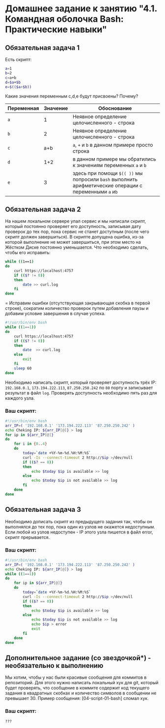 # Домашнее задание к занятию "4.1. Командная оболочка Bash: Практические навыки"

## Обязательная задача 1

Есть скрипт:
```bash
a=1
b=2
c=a+b
d=$a+$b
e=$(($a+$b))
```

Какие значения переменным c,d,e будут присвоены? Почему?

| Переменная  | Значение | Обоснование |
| ------------- | ------------- | ------------- |
| `a`  | 1  | Неявное определение целочисленного - строка |
| `b`  | 2  | Неявное определение целочисленного - строка |
| `c`  | a+b  | `a`, `+` и `b` в данном примере просто строка |
| `d`  | 1+2  | в данном примере мы обратились к значениям переменных `a` и `b` |
| `e`  | 3  | здесь при помощи `$(( ))` мы попросили `bash` выполнить арифметические операции с переменными `a` и`b`|


## Обязательная задача 2
На нашем локальном сервере упал сервис и мы написали скрипт, который постоянно проверяет его доступность, записывая дату проверок до тех пор, пока сервис не станет доступным (после чего скрипт должен завершиться). В скрипте допущена ошибка, из-за которой выполнение не может завершиться, при этом место на Жёстком Диске постоянно уменьшается. Что необходимо сделать, чтобы его исправить:
```bash
while ((1==1)
do
	curl https://localhost:4757
	if (($? != 0))
	then
		date >> curl.log
	fi
done
```

= Исправим ошибки (отсутствующая закрывающая скобка в первой строке), сократим количество проверок путем добавления паузы и добавим условие завершения в случае успеха.
````bash
#!/usr/bin/env bash
while ((1==1))
do
    curl https://localhost:4757
    if (($? != 0))
    then
        date  >> curl.log
    else
        exit
    fi
    sleep 60
done
````

Необходимо написать скрипт, который проверяет доступность трёх IP: `192.168.0.1`, `173.194.222.113`, `87.250.250.242` по `80` порту и записывает результат в файл `log`. Проверять доступность необходимо пять раз для каждого узла.

### Ваш скрипт:
```bash
#!/usr/bin/env bash
arr_IP=( '192.168.0.1' '173.194.222.113' '87.250.250.242' )
echo Cheking IP: ${arr_IP[@]} > log
for ip in ${arr_IP[@]}
do
    for i in {0..4}
    do
        today=`date +%Y-%m-%d.%H:%M:%S`
        curl -Is --connect-timeout 2 http://$ip >/dev/null
        if (($? == 0))
        then
            echo $today $ip is available >> log
        else
            echo $today $ip is not available >> log
        fi
    done
done
```

## Обязательная задача 3
Необходимо дописать скрипт из предыдущего задания так, чтобы он выполнялся до тех пор, пока один из узлов не окажется недоступным. Если любой из узлов недоступен - IP этого узла пишется в файл error, скрипт прерывается.

### Ваш скрипт:
```bash
#!/usr/bin/env bash
arr_IP=( '192.168.0.1' '173.194.222.113' '87.250.250.242' )
echo Cheking IP: ${arr_IP[@]} > log
while ((1==1))
do
    for ip in ${arr_IP[@]}
    do
        today=`date +%Y-%m-%d.%H:%M:%S`
        curl -Is --connect-timeout 2 http://$ip >/dev/null
        if (($? == 0))
        then
            echo $today $ip is available >> log
        else
            echo $today $ip is not available >> log
            echo $ip > error
            exit
        fi
    done
done
```

## Дополнительное задание (со звездочкой*) - необязательно к выполнению

Мы хотим, чтобы у нас были красивые сообщения для коммитов в репозиторий. Для этого нужно написать локальный хук для git, который будет проверять, что сообщение в коммите содержит код текущего задания в квадратных скобках и количество символов в сообщении не превышает 30. Пример сообщения: \[04-script-01-bash\] сломал хук.

### Ваш скрипт:
```bash
???
```